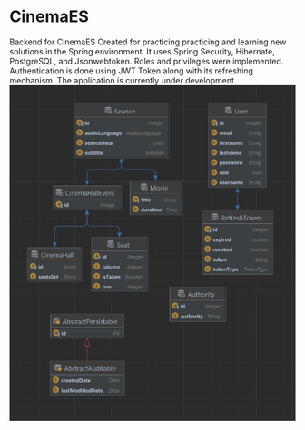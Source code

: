 # CinemaES
Backend for CinemaES
Created for practicing practicing and learning new solutions in the Spring environment.
It uses Spring Security, Hibernate, PostgreSQL, and Jsonwebtoken.
Roles and privileges were implemented.
Authentication is done using JWT Token along with its refreshing mechanism.
The application is currently under development.
![Alt Text](https://github.com/mariusz0674/cinemaES_BackEnd/blob/master/Hibernate.bmp)
